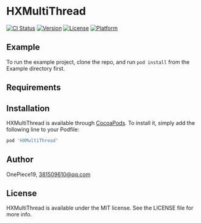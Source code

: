 # HXMultiThread

[![CI Status](https://img.shields.io/travis/OnePiece19/HXMultiThread.svg?style=flat)](https://travis-ci.org/OnePiece19/HXMultiThread)
[![Version](https://img.shields.io/cocoapods/v/HXMultiThread.svg?style=flat)](https://cocoapods.org/pods/HXMultiThread)
[![License](https://img.shields.io/cocoapods/l/HXMultiThread.svg?style=flat)](https://cocoapods.org/pods/HXMultiThread)
[![Platform](https://img.shields.io/cocoapods/p/HXMultiThread.svg?style=flat)](https://cocoapods.org/pods/HXMultiThread)

## Example

To run the example project, clone the repo, and run `pod install` from the Example directory first.

## Requirements

## Installation

HXMultiThread is available through [CocoaPods](https://cocoapods.org). To install
it, simply add the following line to your Podfile:

```ruby
pod 'HXMultiThread'
```

## Author

OnePiece19, 381509610@qq.com

## License

HXMultiThread is available under the MIT license. See the LICENSE file for more info.
